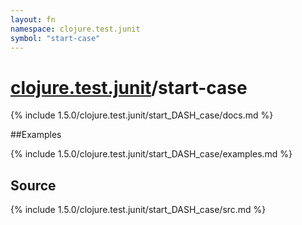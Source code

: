 ```yaml
---
layout: fn
namespace: clojure.test.junit
symbol: "start-case"
---
```


# [clojure.test.junit](../)/start-case

{% include 1.5.0/clojure.test.junit/start_DASH_case/docs.md %}

##Examples

{% include 1.5.0/clojure.test.junit/start_DASH_case/examples.md %}
## Source
{% include 1.5.0/clojure.test.junit/start_DASH_case/src.md %}

